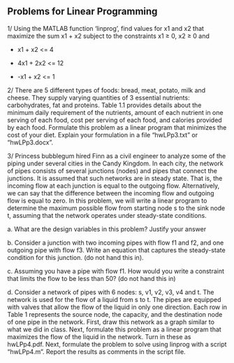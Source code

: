 ## Problems for Linear Programming

1/ Using the MATLAB function ‘linprog’, find values for x1 and x2 that maximize the sum x1 + x2 subject to the constraints x1 ≥ 0, x2 ≥ 0 and

- x1 + x2 <= 4

- 4x1 + 2x2  <= 12

- -x1 + x2 <= 1

2/ There are 5 different types of foods: bread, meat, potato, milk and cheese. They supply varying quantities of 3 essential nutrients: carbohydrates, fat and proteins. Table 1.1 provides details about the minimum daily requirement of the nutrients, amount of each nutrient in one serving of each food, cost per serving of each food, and calories provided by each food. Formulate this problem as a linear program that minimizes the cost of your diet. Explain your formulation in a file “hwLPp3.txt” or “hwLPp3.docx”.

3/
Princess bubblegum hired Finn as a civil engineer to analyze some of the piping under several cities in the Candy Kingdom. In each city, the network of pipes consists of several junctions (nodes) and pipes that connect the junctions. It is assumed that such networks are in steady state. That is, the incoming flow at each junction is equal to the outgoing flow. Alternatively, we can say that the difference between the incoming flow and outgoing flow is equal to zero. In this problem, we will write a linear program to determine the maximum possible flow from starting node s to the sink node t, assuming that the network operates under steady-state conditions.

a.	What are the design variables in this problem? Justify your answer 

b.	Consider a junction with two incoming pipes with flow f1 and f2, and one outgoing pipe with flow f3. Write an equation that captures the steady-state condition for this junction. (do not hand this in). 

c.	Assuming you have a pipe with flow f1. How would you write a constraint that limits the flow to be less than 50? (do not hand this in) 

d.	Consider a network of pipes with 6 nodes: s, v1, v2, v3, v4 and t. The network is used for the flow of a liquid from s to t. The pipes are equipped with valves that allow the flow of the liquid in only one direction. Each row in Table 1 represents the source node, the capacity, and the destination node of one pipe in the network. First, draw this network as a graph similar to what we did in class. Next, formulate this problem as a linear program that maximizes the flow of the liquid in the network. Turn in these as hwLPp4.pdf. Next, formulate the problem to solve using linprog with a script “hwLPp4.m”. Report the results as comments in the script file.


